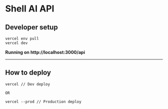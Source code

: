 # Shell AI API

## Developer setup

```
vercel env pull
vercel dev
```

**Running on http://localhost:3000/api**

---

## How to deploy

```
vercel // Dev deploy

OR

vercel --prod // Production deploy
```

